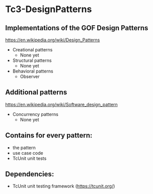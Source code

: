 # Tc3-DesignPatterns
## Implementations of the GOF Design Patterns 
https://en.wikipedia.org/wiki/Design_Patterns
 * Creational patterns
   * None yet
 * Structural patterns
   * None yet
 * Behavioral patterns
   * Observer
   

## Additional patterns 
https://en.wikipedia.org/wiki/Software_design_pattern
 * Concurrency patterns 
   * None yet


## Contains for every pattern:
 * the pattern
 * use case code
 * TcUnit unit tests
 

## Dependencies:
 * TcUnit unit testing framework (https://tcunit.org/)
 
 
 
